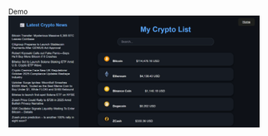 Demo
![Demo](https://raw.githubusercontent.com/AsgharKazmi2005/web102-lab7/refs/heads/main/web102lab7.gif)
